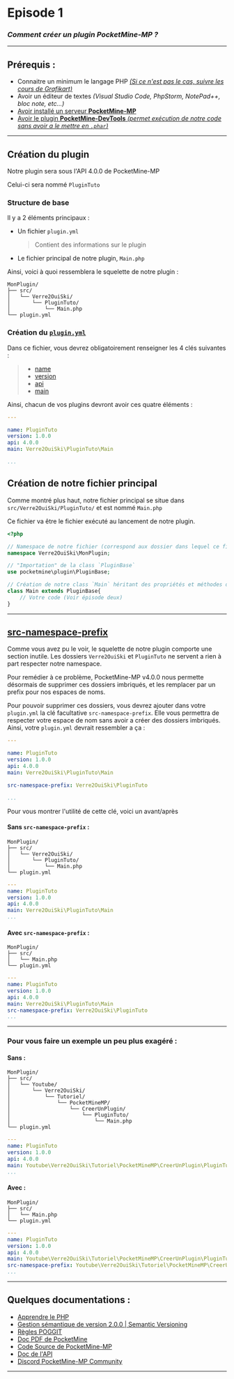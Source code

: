 # Episode 1
### *Comment créer un plugin PocketMine-MP ?*

---

## Prérequis :

* Connaitre un minimum le langage PHP [*(Si ce n'est pas le cas, suivre les cours de Grafikart)*](https://www.youtube.com/playlist?list=PLjwdMgw5TTLVDv-ceONHM_C19dPW1MAMD)
* Avoir un éditeur de textes *(Visual Studio Code, PhpStorm, NotePad++, bloc note, etc...)*
* [Avoir installé un serveur **PocketMine-MP**](https://doc.pmmp.io/en/rtfd/installation.html)
* [Avoir le plugin **PocketMine-DevTools** *(permet exécution de notre code sans avoir a le mettre en `.phar`)*](https://poggit.pmmp.io/p/DevTools)

---

## Création du plugin

Notre plugin sera sous l'API 4.0.0 de PocketMine-MP

Celui-ci sera nommé `PluginTuto` 

### Structure de base

Il y a 2 éléments principaux :
* Un fichier `plugin.yml`
    > Contient des informations sur le plugin
* Le fichier principal de notre plugin, `Main.php` 

Ainsi, voici à quoi ressemblera le squelette de notre plugin :
```
MonPlugin/
├── src/
│   └── Verre2OuiSki/
│       └── PluginTuto/
│           └── Main.php
└── plugin.yml
```

### Création du [`plugin.yml`](https://buildmedia.readthedocs.org/media/pdf/pmmp/rtfd/pmmp.pdf#section.15.5)
Dans ce fichier, vous devrez obligatoirement renseigner les 4 clés suivantes :

> * [name](https://buildmedia.readthedocs.org/media/pdf/pmmp/rtfd/pmmp.pdf#subsubsection*.54)
> * [version](https://buildmedia.readthedocs.org/media/pdf/pmmp/rtfd/pmmp.pdf#subsubsection*.55)
> * [api](https://buildmedia.readthedocs.org/media/pdf/pmmp/rtfd/pmmp.pdf#subsubsection*.57)
> * [main](https://buildmedia.readthedocs.org/media/pdf/pmmp/rtfd/pmmp.pdf#subsubsection*.56)

Ainsi, chacun de vos plugins devront avoir ces quatre éléments :
```yaml
---

name: PluginTuto
version: 1.0.0
api: 4.0.0
main: Verre2OuiSki\PluginTuto\Main

...
```

## Création de notre fichier principal
Comme montré plus haut, notre fichier principal se situe dans `src/Verre2OuiSki/PluginTuto/` et est nommé `Main.php`

Ce fichier va être le fichier exécuté au lancement de notre plugin.
```php
<?php

// Namespace de notre fichier (correspond aux dossier dans lequel ce fichier est situé depuis "src")
namespace Verre2OuiSki\MonPlugin;

// "Importation" de la class `PluginBase`
use pocketmine\plugin\PluginBase;

// Création de notre class `Main` héritant des propriétés et méthodes de la class `PluginBase`
class Main extends PluginBase{
    // Votre code (Voir épisode deux)
}
```

---

## [src-namespace-prefix](https://buildmedia.readthedocs.org/media/pdf/pmmp/rtfd/pmmp.pdf#paragraph*.75)

Comme vous avez pu le voir, le squelette de notre plugin comporte une section inutile. Les dossiers `Verre2OuiSki` et `PluginTuto` ne servent a rien à part respecter notre namespace. 

Pour remédier à ce problème, PocketMine-MP v4.0.0 nous permette désormais de supprimer ces dossiers imbriqués, et les remplacer par un prefix pour nos espaces de noms.

Pour pouvoir supprimer ces dossiers, vous devrez ajouter dans votre `plugin.yml` la clé facultative `src-namespace-prefix`. Elle vous permettra de respecter votre espace de nom sans avoir a créer des dossiers imbriqués.
Ainsi, votre `plugin.yml` devrait ressembler a ça :
```yaml
---

name: PluginTuto
version: 1.0.0
api: 4.0.0
main: Verre2OuiSki\PluginTuto\Main

src-namespace-prefix: Verre2OuiSki\PluginTuto

...
```

Pour vous montrer l'utilité de cette clé, voici un avant/après

#### **Sans `src-namespace-prefix` :**
```
MonPlugin/
├── src/
│   └── Verre2OuiSki/
│       └── PluginTuto/
│           └── Main.php
└── plugin.yml
```
```yaml
---
name: PluginTuto
version: 1.0.0
api: 4.0.0
main: Verre2OuiSki\PluginTuto\Main
...
```

#### **Avec `src-namespace-prefix` :**
```
MonPlugin/
├── src/
│   └── Main.php
└── plugin.yml
```
```yaml
---
name: PluginTuto
version: 1.0.0
api: 4.0.0
main: Verre2OuiSki\PluginTuto\Main
src-namespace-prefix: Verre2OuiSki\PluginTuto
...
```
---
### Pour vous faire un exemple un peu plus exagéré :

#### **Sans :**
```
MonPlugin/
├── src/
│   └── Youtube/
│       └── Verre2OuiSki/
│           └── Tutoriel/
│               └── PocketMineMP/
│                   └── CreerUnPlugin/
│                       └── PluginTuto/
│                           └── Main.php
└── plugin.yml
```
```yaml
---
name: PluginTuto
version: 1.0.0
api: 4.0.0
main: Youtube\Verre2OuiSki\Tutoriel\PocketMineMP\CreerUnPlugin\PluginTuto\Main
...
```

#### **Avec :**
```
MonPlugin/
├── src/
│   └── Main.php
└── plugin.yml
```
```yaml
---
name: PluginTuto
version: 1.0.0
api: 4.0.0
main: Youtube\Verre2OuiSki\Tutoriel\PocketMineMP\CreerUnPlugin\PluginTuto\Main
src-namespace-prefix: Youtube\Verre2OuiSki\Tutoriel\PocketMineMP\CreerUnPlugin\PluginTuto
...
```
---

## Quelques documentations :

* [Apprendre le PHP](https://www.youtube.com/playlist?list=PLjwdMgw5TTLVDv-ceONHM_C19dPW1MAMD)
* [Gestion sémantique de version 2.0.0 | Semantic Versioning](https://semver.org/lang/fr/)
* [Règles POGGIT](https://poggit.pmmp.io/rules.edit)
* [Doc PDF de PocketMine](https://buildmedia.readthedocs.org/media/pdf/pmmp/rtfd/pmmp.pdf)
* [Code Source de PocketMine-MP](https://github.com/pmmp/PocketMine-MP/)
* [Doc de l'API](https://apidoc.pmmp.io/)
* [Discord PocketMine-MP Community](https://discord.com/invite/bmSAZBG)

---
